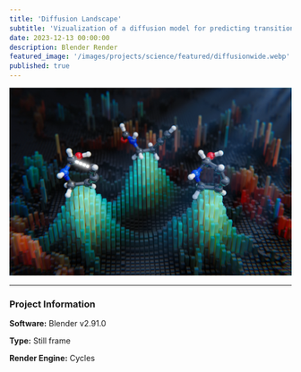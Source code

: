```yaml
---
title: 'Diffusion Landscape'
subtitle: 'Vizualization of a diffusion model for predicting transition states'
date: 2023-12-13 00:00:00
description: Blender Render
featured_image: '/images/projects/science/featured/diffusionwide.webp'
published: true
---
```


![](/images/projects/science/full_size/diffusionwide.webp)

---

### Project Information

**Software:** Blender v2.91.0

**Type:** Still frame

**Render Engine:** Cycles
